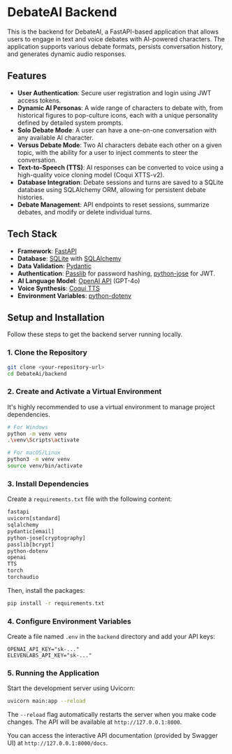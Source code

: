 # DebateAI Backend

This is the backend for DebateAI, a FastAPI-based application that allows users to engage in text and voice debates with AI-powered characters. The application supports various debate formats, persists conversation history, and generates dynamic audio responses.

## Features

*   **User Authentication**: Secure user registration and login using JWT access tokens.
*   **Dynamic AI Personas**: A wide range of characters to debate with, from historical figures to pop-culture icons, each with a unique personality defined by detailed system prompts.
*   **Solo Debate Mode**: A user can have a one-on-one conversation with any available AI character.
*   **Versus Debate Mode**: Two AI characters debate each other on a given topic, with the ability for a user to inject comments to steer the conversation.
*   **Text-to-Speech (TTS)**: AI responses can be converted to voice using a high-quality voice cloning model (Coqui XTTS-v2).
*   **Database Integration**: Debate sessions and turns are saved to a SQLite database using SQLAlchemy ORM, allowing for persistent debate histories.
*   **Debate Management**: API endpoints to reset sessions, summarize debates, and modify or delete individual turns.

## Tech Stack

*   **Framework**: [FastAPI](https://fastapi.tiangolo.com/)
*   **Database**: [SQLite](https://www.sqlite.org/index.html) with [SQLAlchemy](https://www.sqlalchemy.org/)
*   **Data Validation**: [Pydantic](https://docs.pydantic.dev/)
*   **Authentication**: [Passlib](https://passlib.readthedocs.io/en/stable/) for password hashing, [python-jose](https://python-jose.readthedocs.io/en/latest/) for JWT.
*   **AI Language Model**: [OpenAI API](https://openai.com/docs) (GPT-4o)
*   **Voice Synthesis**: [Coqui TTS](https://github.com/coqui-ai/TTS)
*   **Environment Variables**: [python-dotenv](https://github.com/theskumar/python-dotenv)

## Setup and Installation

Follow these steps to get the backend server running locally.

### 1. Clone the Repository

```bash
git clone <your-repository-url>
cd DebateAi/backend
```

### 2. Create and Activate a Virtual Environment

It's highly recommended to use a virtual environment to manage project dependencies.

```bash
# For Windows
python -m venv venv
.\venv\Scripts\activate

# For macOS/Linux
python3 -m venv venv
source venv/bin/activate
```

### 3. Install Dependencies

Create a `requirements.txt` file with the following content:

```txt
fastapi
uvicorn[standard]
sqlalchemy
pydantic[email]
python-jose[cryptography]
passlib[bcrypt]
python-dotenv
openai
TTS
torch
torchaudio
```

Then, install the packages:

```bash
pip install -r requirements.txt
```

### 4. Configure Environment Variables

Create a file named `.env` in the `backend` directory and add your API keys:

```
OPENAI_API_KEY="sk-..."
ELEVENLABS_API_KEY="sk-..."
```

### 5. Running the Application

Start the development server using Uvicorn:

```bash
uvicorn main:app --reload
```

The `--reload` flag automatically restarts the server when you make code changes. The API will be available at `http://127.0.0.1:8000`.

You can access the interactive API documentation (provided by Swagger UI) at `http://127.0.0.1:8000/docs`.
